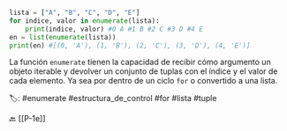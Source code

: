 ```python title:enumerate.py
lista = ["A", "B", "C", "D", "E"]
for indice, valor in enumerate(lista):
	print(indice, valor) #0 A #1 B #2 C #3 D #4 E
en = list(enumerate(lista))
print(en) #[(0, 'A'), (1, 'B'), (2, 'C'), (3, 'D'), (4, 'E')]
```

La función `enumerate` tienen la capacidad de recibir cómo argumento un objeto iterable y devolver un conjunto de tuplas con el índice y el valor de cada elemento. Ya sea por dentro de un ciclo `for` o convertido a una lista.

🏷️:  #enumerate #estructura_de_control #for #lista #tuple

🔙 [[P-1e]]
